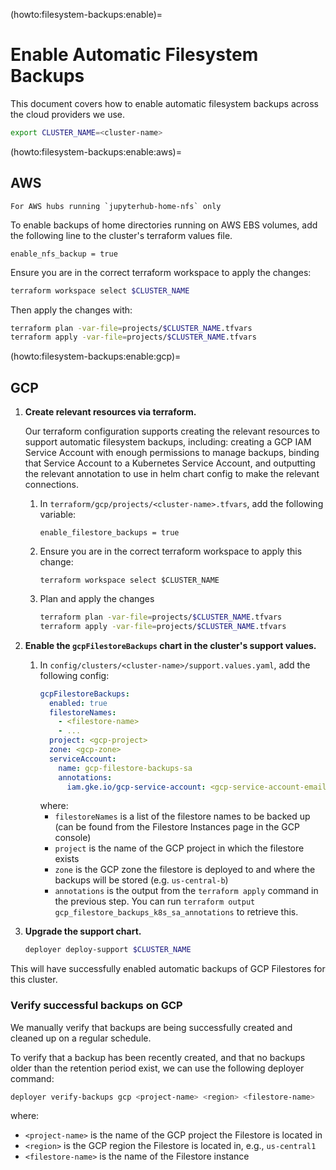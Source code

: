 (howto:filesystem-backups:enable)=
# Enable Automatic Filesystem Backups

This document covers how to enable automatic filesystem backups across the cloud
providers we use.

```bash
export CLUSTER_NAME=<cluster-name>
```

(howto:filesystem-backups:enable:aws)=
## AWS

```{attention}
For AWS hubs running `jupyterhub-home-nfs` only
```

To enable backups of home directories running on AWS EBS volumes, add the following line to the cluster's terraform values file.

```
enable_nfs_backup = true
```

Ensure you are in the correct terraform workspace to apply the changes:

```bash
terraform workspace select $CLUSTER_NAME
```

Then apply the changes with:

```bash
terraform plan -var-file=projects/$CLUSTER_NAME.tfvars
terraform apply -var-file=projects/$CLUSTER_NAME.tfvars
```

(howto:filesystem-backups:enable:gcp)=
## GCP

1. **Create relevant resources via terraform.**

   Our terraform configuration supports creating the relevant resources to support
   automatic filesystem backups, including: creating a GCP IAM Service Account
   with enough permissions to manage backups, binding that Service Account to
   a Kubernetes Service Account, and outputting the relevant annotation to use
   in helm chart config to make the relevant connections.

   1. In `terraform/gcp/projects/<cluster-name>.tfvars`, add the following variable:
      ```
      enable_filestore_backups = true
      ```
   1. Ensure you are in the correct terraform workspace to apply this change:
      ```
      terraform workspace select $CLUSTER_NAME
      ```
   1. Plan and apply the changes
      ```bash
      terraform plan -var-file=projects/$CLUSTER_NAME.tfvars
      terraform apply -var-file=projects/$CLUSTER_NAME.tfvars
      ```

1. **Enable the `gcpFilestoreBackups` chart in the cluster's support values.**

   1. In `config/clusters/<cluster-name>/support.values.yaml`, add the following config:
      ```yaml
      gcpFilestoreBackups:
        enabled: true
        filestoreNames:
          - <filestore-name>
          - ...
        project: <gcp-project>
        zone: <gcp-zone>
        serviceAccount:
          name: gcp-filestore-backups-sa
          annotations:
            iam.gke.io/gcp-service-account: <gcp-service-account-email>
      ```
      where:
      - `filestoreNames` is a list of the filestore names to be backed up (can be
        found from the Filestore Instances page in the GCP console)
      - `project` is the name of the GCP project in which the filestore exists
      - `zone` is the GCP zone the filestore is deployed to and where the backups
        will be stored (e.g. `us-central-b`)
      - `annotations` is the output from the `terraform apply` command in the
        previous step. You can run `terraform output gcp_filestore_backups_k8s_sa_annotations`
        to retrieve this.
1. **Upgrade the support chart.**
   ```bash
   deployer deploy-support $CLUSTER_NAME
   ```

This will have successfully enabled automatic backups of GCP Filestores for this
cluster.

### Verify successful backups on GCP

We manually verify that backups are being successfully created and cleaned up on a regular schedule.

To verify that a backup has been recently created, and that no backups older than the retention period exist, we can use the following deployer command:

```bash
deployer verify-backups gcp <project-name> <region> <filestore-name>
```

where:
- `<project-name>` is the name of the GCP project the Filestore is located in
- `<region>` is the GCP region the Filestore is located in, e.g., `us-central1`
- `<filestore-name>` is the name of the Filestore instance
